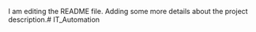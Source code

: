 I am editing the README file. Adding some more details about the project description.# IT_Automation
